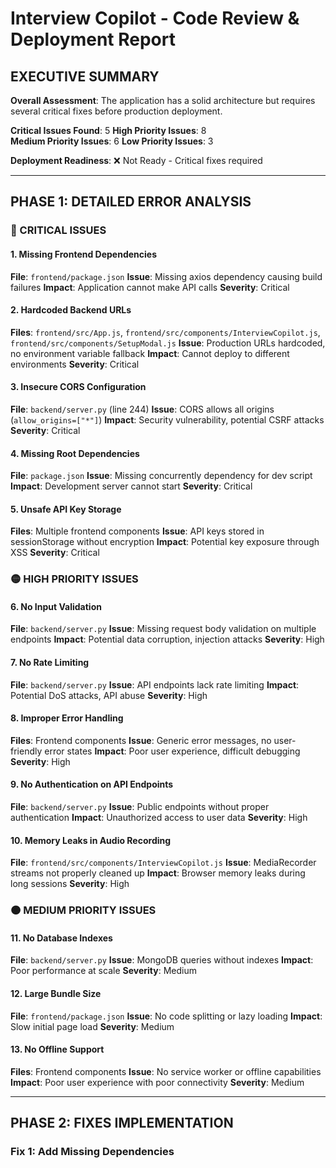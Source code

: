 # Interview Copilot - Code Review & Deployment Report

## EXECUTIVE SUMMARY

**Overall Assessment**: The application has a solid architecture but requires several critical fixes before production deployment.

**Critical Issues Found**: 5
**High Priority Issues**: 8  
**Medium Priority Issues**: 6
**Low Priority Issues**: 3

**Deployment Readiness**: ❌ Not Ready - Critical fixes required

---

## PHASE 1: DETAILED ERROR ANALYSIS

### 🔴 CRITICAL ISSUES

#### 1. Missing Frontend Dependencies
**File**: `frontend/package.json`
**Issue**: Missing axios dependency causing build failures
**Impact**: Application cannot make API calls
**Severity**: Critical

#### 2. Hardcoded Backend URLs
**Files**: `frontend/src/App.js`, `frontend/src/components/InterviewCopilot.js`, `frontend/src/components/SetupModal.js`
**Issue**: Production URLs hardcoded, no environment variable fallback
**Impact**: Cannot deploy to different environments
**Severity**: Critical

#### 3. Insecure CORS Configuration
**File**: `backend/server.py` (line 244)
**Issue**: CORS allows all origins (`allow_origins=["*"]`)
**Impact**: Security vulnerability, potential CSRF attacks
**Severity**: Critical

#### 4. Missing Root Dependencies
**File**: `package.json`
**Issue**: Missing concurrently dependency for dev script
**Impact**: Development server cannot start
**Severity**: Critical

#### 5. Unsafe API Key Storage
**Files**: Multiple frontend components
**Issue**: API keys stored in sessionStorage without encryption
**Impact**: Potential key exposure through XSS
**Severity**: Critical

### 🟡 HIGH PRIORITY ISSUES

#### 6. No Input Validation
**File**: `backend/server.py`
**Issue**: Missing request body validation on multiple endpoints
**Impact**: Potential data corruption, injection attacks
**Severity**: High

#### 7. No Rate Limiting
**File**: `backend/server.py`
**Issue**: API endpoints lack rate limiting
**Impact**: Potential DoS attacks, API abuse
**Severity**: High

#### 8. Improper Error Handling
**Files**: Frontend components
**Issue**: Generic error messages, no user-friendly error states
**Impact**: Poor user experience, difficult debugging
**Severity**: High

#### 9. No Authentication on API Endpoints
**File**: `backend/server.py`
**Issue**: Public endpoints without proper authentication
**Impact**: Unauthorized access to user data
**Severity**: High

#### 10. Memory Leaks in Audio Recording
**File**: `frontend/src/components/InterviewCopilot.js`
**Issue**: MediaRecorder streams not properly cleaned up
**Impact**: Browser memory leaks during long sessions
**Severity**: High

### 🟠 MEDIUM PRIORITY ISSUES

#### 11. No Database Indexes
**File**: `backend/server.py`
**Issue**: MongoDB queries without indexes
**Impact**: Poor performance at scale
**Severity**: Medium

#### 12. Large Bundle Size
**File**: `frontend/package.json`
**Issue**: No code splitting or lazy loading
**Impact**: Slow initial page load
**Severity**: Medium

#### 13. No Offline Support
**Files**: Frontend components
**Issue**: No service worker or offline capabilities
**Impact**: Poor user experience with poor connectivity
**Severity**: Medium

---

## PHASE 2: FIXES IMPLEMENTATION

### Fix 1: Add Missing Dependencies